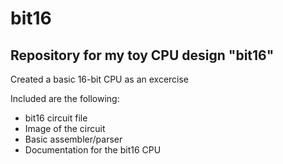 # bit16
## Repository for my toy CPU design "bit16"

Created a basic 16-bit CPU as an excercise

Included are the following:
- bit16 circuit file
- Image of the circuit
- Basic assembler/parser
- Documentation for the bit16 CPU
